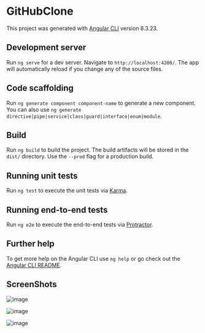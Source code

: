 # GitHubClone

This project was generated with [Angular CLI](https://github.com/angular/angular-cli) version 8.3.23.

## Development server

Run `ng serve` for a dev server. Navigate to `http://localhost:4200/`. The app will automatically reload if you change any of the source files.

## Code scaffolding

Run `ng generate component component-name` to generate a new component. You can also use `ng generate directive|pipe|service|class|guard|interface|enum|module`.

## Build

Run `ng build` to build the project. The build artifacts will be stored in the `dist/` directory. Use the `--prod` flag for a production build.

## Running unit tests

Run `ng test` to execute the unit tests via [Karma](https://karma-runner.github.io).

## Running end-to-end tests

Run `ng e2e` to execute the end-to-end tests via [Protractor](http://www.protractortest.org/).

## Further help

To get more help on the Angular CLI use `ng help` or go check out the [Angular CLI README](https://github.com/angular/angular-cli/blob/master/README.md).

## ScreenShots


![image](https://user-images.githubusercontent.com/39187868/73281294-c1b78e00-4215-11ea-94b9-fc08d2cbbe2c.png)

![image](https://user-images.githubusercontent.com/39187868/73281352-dd229900-4215-11ea-8af3-05f52ce834f0.png)

![image](https://user-images.githubusercontent.com/39187868/73281410-f88da400-4215-11ea-8030-912f082c8ef6.png)
